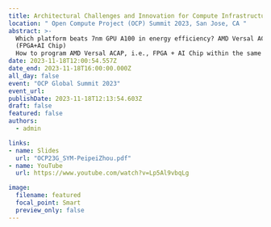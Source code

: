 ```yaml
---
title: Architectural Challenges and Innovation for Compute Infrastructure Co-Design 
location: " Open Compute Project (OCP) Summit 2023, San Jose, CA "
abstract: >-
  Which platform beats 7nm GPU A100 in energy efficiency? AMD Versal ACAP
  (FPGA+AI Chip)
  How to program AMD Versal ACAP, i.e., FPGA + AI Chip within the same chip die for deep learning applications in 10 lines of code? Use CHARM
date: 2023-11-18T12:00:54.557Z
date_end: 2023-11-18T16:00:00.000Z
all_day: false
event: "OCP Global Summit 2023"
event_url: 
publishDate: 2023-11-18T12:13:54.603Z
draft: false
featured: false
authors:
  - admin

links:
- name: Slides
  url: "OCP23G_SYM-PeipeiZhou.pdf" 
- name: YouTube 
  url: https://www.youtube.com/watch?v=Lp5Al9vbqLg 

image:
  filename: featured
  focal_point: Smart
  preview_only: false
---
```

